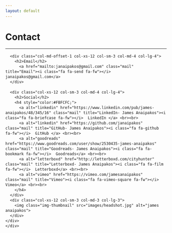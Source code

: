 ```yaml
---
layout: default
---
```



<div class="page-section short" id="contact" name="contact">
    <div class="container">
    <h1 class="centered">Contact</h1>
    <hr>
    <div class="row">

      <div class="col-md-offset-1 col-xs-12 col-sm-3 col-md-4 col-lg-4">
        <h2>Email</h2>
          <a href="mailto:janaipakos@gmail.com" class="mail" title="Email"><i class="fa fa-send fa-fw"></i>  janaipakos@gmail.com</a>
      </div>

      <div class="col-xs-12 col-sm-3 col-md-4 col-lg-4">
        <h2>Social</h2>
        <h4 style="color:#FBFCFC;">
          <a alt="linkedin" href="https://www.linkedin.com/pub/james-anaipakos/48/345/16" class="mail" title="LinkedIn- James Anaipakos"><i class="fa fa-briefcase fa-fw"></i>  LinkedIn </a> <br><br>
          <a alt="linkedin" href="https://github.com/janaipakos" class="mail" title="GitHub- James Anaipakos"><i class="fa fa-github fa-fw"></i>  GitHub </a> <br><br>
          <a alt="goodreads" href="https://www.goodreads.com/user/show/2530435-james-anaipakos" class="mail" title="Goodreads- James Anaipakos"><i class="fa fa-bookmark fa-fw"></i>  Goodreads</a> <br><br>
          <a alt="letterboxd" href="http://letterboxd.com/cityhunter" class="mail" title="Letterboxd- James Anaipakos"><i class="fa fa-film fa-fw"></i>  Letterboxd</a> <br><br>
          <a alt="vimeo" href="https://vimeo.com/jamesanaipakos" class="mail" title="Vimeo"><i class="fa fa-vimeo-square fa-fw"></i>  Vimeo</a> <br><br>
        </h4>
      </div>
      <div class="col-xs-12 col-sm-3 col-md-3 col-lg-3">
        <img class="img-thumbnail" src="images/headshot.jpg" alt="james anaipakos">
      </div>
    </div>
    </div>
  </div>

